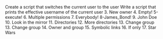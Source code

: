 Create a script that switches the current user to the user
Write a script that prints the effective username of the current user
3. New owner
4. Empty!
5-execute!
6. Multiple permissions
7. Everybody!
8-James_Bond!
9. John Doe
10. Look in the mirror
11. Directories
12. More directories
13. Change group
13. Change group
14. Owner and group
15. Symbolic links
16. If only
17. Star Wars
